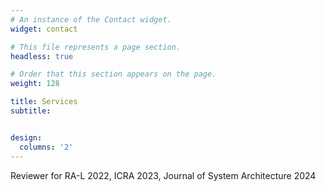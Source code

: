 ```yaml
---
# An instance of the Contact widget.
widget: contact

# This file represents a page section.
headless: true

# Order that this section appears on the page.
weight: 128

title: Services
subtitle:


design:
  columns: '2'
---
```

Reviewer for RA-L 2022, ICRA 2023, Journal of System Architecture 2024
